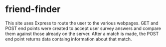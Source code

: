 # friend-finder

This site uses Express to route the user to the various webpages.  GET and POST end points were created to accept user survey answers and compare them against those already on the server. After  a match is made, the POST end point returns data containg information about that match.
